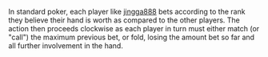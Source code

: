 In standard poker, each player like [jingga888](https://lorestanmiras.org/) bets according to the rank they believe their hand is worth as compared to the other players. The action then proceeds clockwise as each player in turn must either match (or "call") the maximum previous bet, or fold, losing the amount bet so far and all further involvement in the hand.
